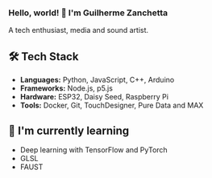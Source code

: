 ### Hello, world! 👋 I'm Guilherme Zanchetta

A tech enthusiast, media and sound artist. 

## 🛠 Tech Stack
- **Languages:** Python, JavaScript, C++, Arduino
- **Frameworks:** Node.js, p5.js
- **Hardware:** ESP32, Daisy Seed, Raspberry Pi
- **Tools:** Docker, Git, TouchDesigner, Pure Data and MAX

## 🌱 I'm currently learning
- Deep learning with TensorFlow and PyTorch
- GLSL
- FAUST

